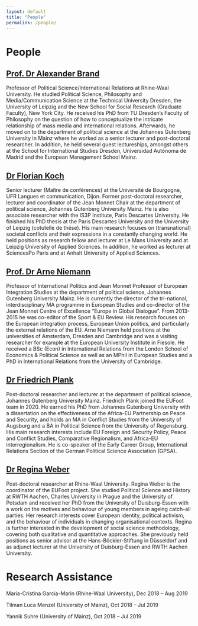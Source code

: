 ```yaml
---
layout: default
title: "People"
permalink: /people/
---
```

# People

## [Prof. Dr Alexander Brand](https://www.hochschule-rhein-waal.de/en/faculties/society-and-economics/organisation/professors/prof-dr-alexander-brand)

Professor of Political Science/International Relations at Rhine-Waal University. He studied Political Science, Philosophy and Media/Communication Science at the Technical University Dresden, the University of Leipzig and the New School for Social Research (Graduate Faculty), New York City. He received his PhD from TU Dresden’s Faculty of Philosophy on the question of how to conceptualize the intricate relationship of mass media and international relations. Afterwards, he moved on to the department of political science at the Johannes Gutenberg University in Mainz where he worked as a senior lecturer and post-doctoral researcher. In addition, he held several guest lectureships, amongst others at the School for International Studies Dresden, Universidad Autónoma de Madrid and the European Management School Mainz.

## [Dr Florian Koch](https://til.u-bourgogne.fr/equipe/enseignants-chercheurs/3-equipes/enseignants-chercheurs/410-florian-koch.html)

Senior lecturer (Maître de conférences) at the Université de Bourgogne, UFR Langues et communication, Dijon. Former post-doctoral researcher, lecturer and coordinator of the Jean Monnet Chair at the department of political science, Johannes Gutenberg University Mainz. He is also associate researcher with the IS3P Institute, Paris Descartes University. He finished his PhD thesis at the Paris Descartes University and the University of Leipzig (cotutelle de thèse). His main research focuses on (transnational) societal conflicts and their expressions in a constantly changing world. He held positions as research fellow and lecturer at Le Mans University and at Leipzig University of Applied Sciences. In addition, he worked as lecturer at SciencesPo Paris and at Anhalt University of Applied Sciences.

## [Prof. Dr Arne Niemann](https://international.politics.uni-mainz.de/staff/arne-niemann/)

Professor of International Politics and Jean Monnet Professor of European Integration Studies at the department of political science, Johannes Gutenberg University Mainz. He is currently the director of the tri-national, interdisciplinary MA programme in European Studies and co-director of the Jean Monnet Centre of Excellence “Europe in Global Dialogue”. From 2013-2015 he was co-editor of the Sport & EU Review. His research focuses on the European integration process, European Union politics, and particularly the external relations of the EU. Arne Niemann held positions at the universities of Amsterdam, Dresden and Cambridge and was a visiting researcher for example at the European University Institute in Fiesole. He received a BSc (Econ) in International Relations from the London School of Economics & Political Science as well as an MPhil in European Studies and a PhD in International Relations from the University of Cambridge.

## [Dr Friedrich Plank](https://international.politics.uni-mainz.de/staff/friedrich-plank/)

Post-doctoral researcher and lecturer at the department of political science, Johannes Gutenberg University Mainz. Friedrich Plank joined the EUFoot team in 2020. He earned his PhD from Johannes Gutenberg University with a dissertation on the effectiveness of the Africa-EU Partnership on Peace and Security, and holds an MA in Conflict Studies from the University of Augsburg and a BA in Political Science from the University of Regensburg. His main research interests include EU Foreign and Security Policy, Peace and Conflict Studies, Comparative Regionalism, and Africa-EU interregionalism. He is co-speaker of the Early Career Group, International Relations Section of the German Political Science Association (GPSA). 

## [Dr Regina Weber](https://reginaweber.github.io/)

Post-doctoral researcher at Rhine-Waal University. Regina Weber is the coordinator of the EUFoot project. She studied Political Science and History at RWTH Aachen, Charles University in Prague and the University of Potsdam and received her PhD from the University of Duisburg-Essen with a work on the motives and behaviour of young members in ageing catch-all parties. Her research interests cover European identity, political activism, and the behaviour of individuals in changing organisational contexts. Regina is further interested in the development of social science methodology, covering both qualitative and quantitative approaches. She previously held positions as senior advisor at the Hans-Böckler-Stiftung in Düsseldorf and as adjunct lecturer at the University of Duisburg-Essen and RWTH Aachen University.



# Research Assistance

Maria-Cristina Garcia-Marin (Rhine-Waal University), Dec 2018 – Aug 2019

Tilman Luca Menzel (University of Mainz), Oct 2018 – Jul 2019

Yannik Suhre (University of Mainz), Oct 2018 – Jul 2019
